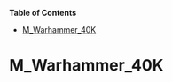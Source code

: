 <!-- START doctoc generated TOC please keep comment here to allow auto update -->
<!-- DON'T EDIT THIS SECTION, INSTEAD RE-RUN doctoc TO UPDATE -->
**Table of Contents**

- [M_Warhammer_40K](#m_warhammer_40k)

<!-- END doctoc generated TOC please keep comment here to allow auto update -->

# M_Warhammer_40K
